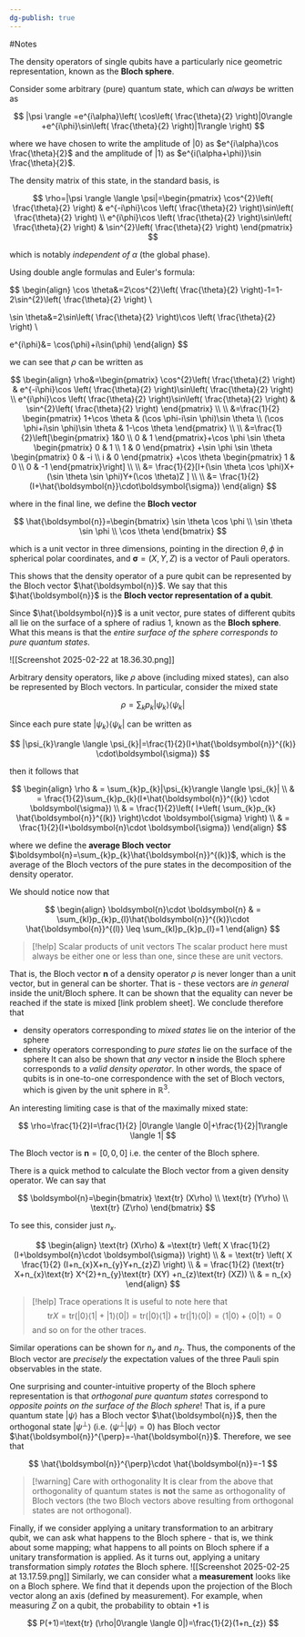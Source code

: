 ```yaml
---
dg-publish: true
---
```

#Notes 

The density operators of single qubits have a particularly nice geometric representation, known as the **Bloch sphere**.

Consider some arbitrary (pure) quantum state, which can *always* be written as 

$$
|\psi \rangle =e^{i\alpha}\left( \cos\left( \frac{\theta}{2} \right)|0\rangle +e^{i\phi}\sin\left( \frac{\theta}{2} \right)|1\rangle  \right)
$$

where we have chosen to write the amplitude of $|0\rangle$ as $e^{i\alpha}\cos \frac{\theta}{2}$ and the amplitude of $|1\rangle$ as $e^{i(\alpha+\phi)}\sin \frac{\theta}{2}$. 

The density matrix of this state, in the standard basis, is 

$$
\rho=|\psi \rangle \langle \psi|=\begin{pmatrix}
\cos^{2}\left( \frac{\theta}{2} \right) & e^{-i\phi}\cos \left( \frac{\theta}{2} \right)\sin\left( \frac{\theta}{2} \right) \\
e^{i\phi}\cos \left( \frac{\theta}{2} \right)\sin\left( \frac{\theta}{2} \right) & \sin^{2}\left( \frac{\theta}{2} \right)
\end{pmatrix}
$$

which is notably *independent of $\alpha$* (the global phase).

Using double angle formulas and Euler's formula:

$$
\begin{align}
\cos \theta&=2\cos^{2}\left( \frac{\theta}{2} \right)-1=1-2\sin^{2}\left( \frac{\theta}{2} \right) \\ 

\sin \theta&=2\sin\left( \frac{\theta}{2} \right)\cos \left( \frac{\theta}{2} \right) \\
 
e^{i\phi}&= \cos(\phi)+i\sin(\phi)
\end{align}
$$

we can see that $\rho$ can be written as

$$
\begin{align}
\rho&=\begin{pmatrix}
\cos^{2}\left( \frac{\theta}{2} \right) & e^{-i\phi}\cos \left( \frac{\theta}{2} \right)\sin\left( \frac{\theta}{2} \right) \\
e^{i\phi}\cos \left( \frac{\theta}{2} \right)\sin\left( \frac{\theta}{2} \right) & \sin^{2}\left( \frac{\theta}{2} \right)
\end{pmatrix} \\
 \\
&=\frac{1}{2} \begin{pmatrix}
1+\cos \theta  & (\cos \phi-i\sin \phi)\sin \theta \\
(\cos \phi+i\sin \phi)\sin \theta  & 1-\cos \theta
\end{pmatrix} \\
 \\
&=\frac{1}{2}\left[\begin{pmatrix}
1&0 \\
0 & 1
\end{pmatrix}+\cos \phi \sin \theta \begin{pmatrix}
0 & 1 \\
1 & 0
\end{pmatrix} +\sin \phi \sin \theta \begin{pmatrix}
0 & -i \\
i & 0
\end{pmatrix} +\cos \theta \begin{pmatrix}
1 & 0 \\
0 & -1
\end{pmatrix}\right] \\
 \\
&= \frac{1}{2}[I+(\sin \theta \cos \phi)X+(\sin \theta \sin \phi)Y+(\cos \theta)Z ] \\
 \\
&= \frac{1}{2}(I+\hat{\boldsymbol{n}}\cdot\boldsymbol{\sigma})
\end{align}
$$

where in the final line, we define the **Bloch vector**

$$
\hat{\boldsymbol{n}}=\begin{bmatrix}
\sin \theta \cos \phi \\
\sin \theta \sin \phi \\
\cos \theta
\end{bmatrix}
$$

which is a unit vector in three dimensions, pointing in the direction $\theta,\phi$ in spherical polar coordinates, and $\boldsymbol{\sigma}=(X,Y,Z)$ is a vector of Pauli operators.

This shows that the density operator of a pure qubit can be represented by the Bloch vector $\hat{\boldsymbol{n}}$. We say that this $\hat{\boldsymbol{n}}$ is the **Bloch vector representation of a qubit**. 

Since $\hat{\boldsymbol{n}}$ is a unit vector, pure states of different qubits all lie on the surface of a sphere of radius 1, known as the **Bloch sphere**. What this means is that the *entire surface of the sphere corresponds to pure quantum states*.

![[Screenshot 2025-02-22 at 18.36.30.png]]

Arbitrary density operators, like $\rho$ above (including mixed states), can also be represented by Bloch vectors. In particular, consider the mixed state

$$
\rho=\sum_{k}p_{k}|\psi_{k}\rangle \langle \psi_{k}|
$$

Since each pure state $|\psi_{k}\rangle \langle\psi_{k}|$ can be written as 

$$
|\psi_{k}\rangle \langle \psi_{k}|=\frac{1}{2}(I+\hat{\boldsymbol{n}}^{(k)} \cdot\boldsymbol{\sigma})
$$

then it follows that

$$
\begin{align}
\rho & = \sum_{k}p_{k}|\psi_{k}\rangle \langle \psi_{k}| \\
 & = \frac{1}{2}\sum_{k}p_{k}(I+\hat{\boldsymbol{n}}^{(k)} \cdot  \boldsymbol{\sigma}) \\
 & = \frac{1}{2}\left( I+\left( \sum_{k}p_{k} \hat{\boldsymbol{n}}^{(k)} \right)\cdot  \boldsymbol{\sigma} \right)
 \\
 & = \frac{1}{2}(I+\boldsymbol{n}\cdot  \boldsymbol{\sigma})
\end{align}
$$

where we define the **average Bloch vector** $\boldsymbol{n}=\sum_{k}p_{k}\hat{\boldsymbol{n}}^{(k)}$, which is the average of the Bloch vectors of the pure states in the decomposition of the density operator. 

We should notice now that

$$
\begin{align}
\boldsymbol{n}\cdot  \boldsymbol{n}  & = \sum_{kl}p_{k}p_{l}\hat{\boldsymbol{n}}^{(k)}\cdot  \hat{\boldsymbol{n}}^{(l)} \leq \sum_{kl}p_{k}p_{l}=1
\end{align}
$$

> [!help] Scalar products of unit vectors
> The scalar product here must always be either one or less than one, since these are unit vectors.

That is, the Bloch vector $\boldsymbol{n}$ of a density operator $\rho$ is never longer than a unit vector, but in general can be shorter. That is - these vectors are *in general* inside the unit/Bloch sphere. It can be shown that the equality can never be reached if the state is mixed [link problem sheet]. We conclude therefore that 
- density operators corresponding to *mixed states* lie on the interior of the sphere
- density operators corresponding to *pure states* lie on the surface of the sphere
It can also be shown that *any* vector $\boldsymbol{n}$ inside the Bloch sphere corresponds to a *valid density operator*. In other words, the space of qubits is in one-to-one correspondence with the set of Bloch vectors, which is given by the unit sphere in $\mathbb{R}^3$.

An interesting limiting case is that of the maximally mixed state:

$$
\rho=\frac{1}{2}I=\frac{1}{2} |0\rangle \langle 0|+\frac{1}{2}|1\rangle \langle 1|
$$

The Bloch vector is $\boldsymbol{n}=[0,0,0]$ i.e. the center of the Bloch sphere. 

There is a quick method to calculate the Bloch vector from a given density operator. We can say that

$$
\boldsymbol{n}=\begin{bmatrix}
\text{tr} (X\rho) \\
\text{tr} (Y\rho) \\
\text{tr} (Z\rho)
\end{bmatrix}
$$

To see this, consider just $n_{x}$. 

$$
\begin{align}
\text{tr} (X\rho) & =\text{tr} \left( X \frac{1}{2}(I+\boldsymbol{n}\cdot  \boldsymbol{\sigma}) \right) \\
 & = \text{tr} \left( X \frac{1}{2} (I+n_{x}X+n_{y}Y+n_{z}Z) \right) \\
 & = \frac{1}{2} (\text{tr} X+n_{x}\text{tr} X^{2}+n_{y}\text{tr}  (XY) +n_{z}\text{tr} (XZ)) \\
 & = n_{x}
\end{align}
$$

> [!help] Trace operations
> It is useful to note here that $$\text{tr} X=\text{tr} (|0\rangle \langle 1|+|1\rangle \langle 0|)=\text{tr} (|0\rangle \langle 1|)+\text{tr} (|1\rangle \langle 0|)=\langle 1|0\rangle +\langle 0|1\rangle =0$$
and so on for the other traces.

Similar operations can be shown for $n_{y}$ and $n_{z}$. Thus, the components of the Bloch vector are *precisely* the expectation values of the three Pauli spin observables in the state. 

One surprising and counter-intuitive property of the Bloch sphere representation is that *orthogonal pure quantum states* correspond to *opposite points on the surface of the Bloch sphere*! That is, if a pure quantum state $|\psi \rangle$ has a Bloch vector $\hat{\boldsymbol{n}}$, then the orthogonal state $|\psi^{\perp}\rangle$ (i.e. $\langle\psi^{\perp}|\psi \rangle=0$) has Bloch vector $\hat{\boldsymbol{n}}^{\perp}=-\hat{\boldsymbol{n}}$. Therefore, we see that

$$
\hat{\boldsymbol{n}}^{\perp}\cdot  \hat{\boldsymbol{n}}=-1
$$


> [!warning] Care with orthogonality
> It is clear from the above that orthogonality of quantum states is **not** the same as orthogonality of Bloch vectors (the two Bloch vectors above resulting from orthogonal states are not orthogonal).

Finally, if we consider applying a unitary transformation to an arbitrary qubit, we can ask what happens to the Bloch sphere - that is, we think about some mapping; what happens to all points on Bloch sphere if a unitary transformation is applied. As it turns out, applying a unitary transformation simply *rotates* the Bloch sphere. 
![[Screenshot 2025-02-25 at 13.17.59.png]]
Similarly, we can consider what a **measurement** looks like on a Bloch sphere. We find that it depends upon the projection of the Bloch vector along an axis (defined by measurement). For example, when measuring $Z$ on a qubit, the probability to obtain $+1$ is 

$$
P(+1)=\text{tr} (\rho|0\rangle \langle 0|)=\frac{1}{2}(1+n_{z})
$$